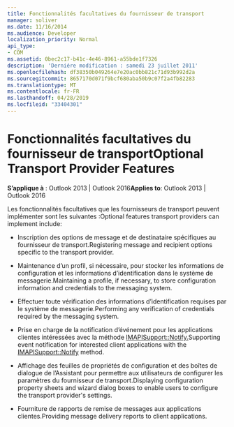 ```yaml
---
title: Fonctionnalités facultatives du fournisseur de transport
manager: soliver
ms.date: 11/16/2014
ms.audience: Developer
localization_priority: Normal
api_type:
- COM
ms.assetid: 0bec2c17-b41c-4e46-8961-a55bde1f7326
description: 'Derniére modification : samedi 23 juillet 2011'
ms.openlocfilehash: df38350b049264e7e20ac0bb821c71d93b992d2a
ms.sourcegitcommit: 8657170d071f9bcf680aba50b9c07f2a4fb82283
ms.translationtype: MT
ms.contentlocale: fr-FR
ms.lasthandoff: 04/28/2019
ms.locfileid: "33404301"
---
```

# <a name="optional-transport-provider-features"></a><span data-ttu-id="762e5-103">Fonctionnalités facultatives du fournisseur de transport</span><span class="sxs-lookup"><span data-stu-id="762e5-103">Optional Transport Provider Features</span></span>

  
  
<span data-ttu-id="762e5-104">**S’applique à** : Outlook 2013 | Outlook 2016</span><span class="sxs-lookup"><span data-stu-id="762e5-104">**Applies to**: Outlook 2013 | Outlook 2016</span></span> 
  
<span data-ttu-id="762e5-105">Les fonctionnalités facultatives que les fournisseurs de transport peuvent implémenter sont les suivantes :</span><span class="sxs-lookup"><span data-stu-id="762e5-105">Optional features transport providers can implement include:</span></span>
  
- <span data-ttu-id="762e5-106">Inscription des options de message et de destinataire spécifiques au fournisseur de transport.</span><span class="sxs-lookup"><span data-stu-id="762e5-106">Registering message and recipient options specific to the transport provider.</span></span>
    
- <span data-ttu-id="762e5-107">Maintenance d’un profil, si nécessaire, pour stocker les informations de configuration et les informations d’identification dans le système de messagerie.</span><span class="sxs-lookup"><span data-stu-id="762e5-107">Maintaining a profile, if necessary, to store configuration information and credentials to the messaging system.</span></span>
    
- <span data-ttu-id="762e5-108">Effectuer toute vérification des informations d’identification requises par le système de messagerie.</span><span class="sxs-lookup"><span data-stu-id="762e5-108">Performing any verification of credentials required by the messaging system.</span></span>
    
- <span data-ttu-id="762e5-109">Prise en charge de la notification d’événement pour les applications clientes intéressées avec la méthode [IMAPISupport::Notify.](imapisupport-notify.md)</span><span class="sxs-lookup"><span data-stu-id="762e5-109">Supporting event notification for interested client applications with the [IMAPISupport::Notify](imapisupport-notify.md) method.</span></span> 
    
- <span data-ttu-id="762e5-110">Affichage des feuilles de propriétés de configuration et des boîtes de dialogue de l’Assistant pour permettre aux utilisateurs de configurer les paramètres du fournisseur de transport.</span><span class="sxs-lookup"><span data-stu-id="762e5-110">Displaying configuration property sheets and wizard dialog boxes to enable users to configure the transport provider's settings.</span></span>
    
- <span data-ttu-id="762e5-111">Fourniture de rapports de remise de messages aux applications clientes.</span><span class="sxs-lookup"><span data-stu-id="762e5-111">Providing message delivery reports to client applications.</span></span>
    

